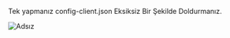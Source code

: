 Tek yapmanız config-client.json Eksiksiz Bir Şekilde Doldurmanız.

![Adsız](https://spanker.is-a.fail/538cVmCQJ.png) 

